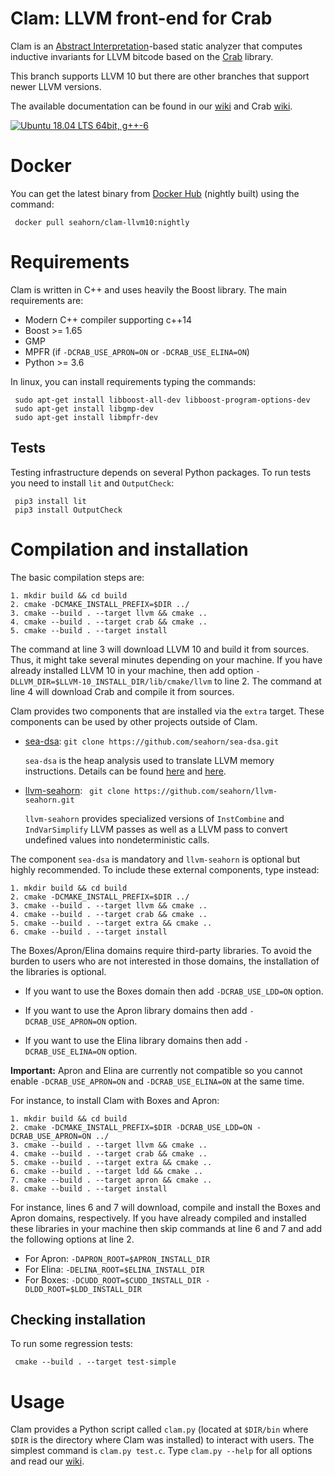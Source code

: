 # Clam: LLVM front-end for Crab #

Clam is an [Abstract Interpretation](https://en.wikipedia.org/wiki/Abstract_interpretation)-based static analyzer that computes inductive invariants for
LLVM bitcode based on
the [Crab](https://github.com/seahorn/crab) library. 

This branch supports LLVM 10 but there are other branches that support newer LLVM versions.

The available documentation can be found in
our [wiki](https://github.com/seahorn/clam/wiki/Home) and Crab [wiki](https://github.com/seahorn/crab/wiki).

<a href="https://github.com/seahorn/crab-llvm/actions"><img src="https://github.com/seahorn/crab-llvm/workflows/CI/badge.svg" title="Ubuntu 18.04 LTS 64bit, g++-6"/></a>

# Docker #

You can get the latest binary
from [Docker Hub](https://hub.docker.com/) (nightly built) using the
command:

     docker pull seahorn/clam-llvm10:nightly

# Requirements #

Clam is written in C++ and uses heavily the Boost library. The
main requirements are:

- Modern C++ compiler supporting c++14 
- Boost >= 1.65
- GMP 
- MPFR (if `-DCRAB_USE_APRON=ON` or `-DCRAB_USE_ELINA=ON`)
- Python >= 3.6

In linux, you can install requirements typing the commands:

     sudo apt-get install libboost-all-dev libboost-program-options-dev
     sudo apt-get install libgmp-dev
     sudo apt-get install libmpfr-dev	


## Tests ##

Testing infrastructure depends on several Python packages. 
To run tests you need to install `lit` and `OutputCheck`:

     pip3 install lit
     pip3 install OutputCheck

# Compilation and installation # 

The basic compilation steps are:

    1. mkdir build && cd build
    2. cmake -DCMAKE_INSTALL_PREFIX=$DIR ../
    3. cmake --build . --target llvm && cmake ..  
    4. cmake --build . --target crab && cmake ..   
    5. cmake --build . --target install 

The command at line 3 will download LLVM 10 and build it from sources. Thus, it might take several minutes depending on your machine.
If you have already installed LLVM 10 in your machine, then add option `-DLLVM_DIR=$LLVM-10_INSTALL_DIR/lib/cmake/llvm` to line 2. 
The command at line 4 will download Crab and compile it from sources. 

Clam provides two components that are installed via the `extra`
target. These components can be used by other projects outside of
Clam. 
  
* [sea-dsa](https://github.com/seahorn/sea-dsa): ```git clone https://github.com/seahorn/sea-dsa.git```

  `sea-dsa` is the heap analysis used to translate LLVM memory
  instructions. Details can be
  found [here](https://jorgenavas.github.io/papers/sea-dsa-SAS17.pdf)
  and [here](https://jorgenavas.github.io/papers/tea-dsa-fmcad19.pdf).
  
* [llvm-seahorn](https://github.com/seahorn/llvm-seahorn): ``` git clone https://github.com/seahorn/llvm-seahorn.git```

   `llvm-seahorn` provides specialized versions of `InstCombine` and
   `IndVarSimplify` LLVM passes as well as a LLVM pass to convert undefined values into nondeterministic calls.

The component `sea-dsa` is mandatory and `llvm-seahorn` is optional but highly
recommended. To include these external components, type instead:

    1. mkdir build && cd build
    2. cmake -DCMAKE_INSTALL_PREFIX=$DIR ../
    3. cmake --build . --target llvm && cmake .. 
    4. cmake --build . --target crab && cmake .. 
    5. cmake --build . --target extra && cmake ..                  
    6. cmake --build . --target install 

The Boxes/Apron/Elina domains require third-party libraries. To avoid
the burden to users who are not interested in those domains, the
installation of the libraries is optional.

- If you want to use the Boxes domain then add `-DCRAB_USE_LDD=ON` option.

- If you want to use the Apron library domains then add
  `-DCRAB_USE_APRON=ON` option.

- If you want to use the Elina library domains then add
  `-DCRAB_USE_ELINA=ON` option.

**Important:** Apron and Elina are currently not compatible so you
cannot enable `-DCRAB_USE_APRON=ON` and `-DCRAB_USE_ELINA=ON` at the same time. 

For instance, to install Clam with Boxes and Apron:

    1. mkdir build && cd build
    2. cmake -DCMAKE_INSTALL_PREFIX=$DIR -DCRAB_USE_LDD=ON -DCRAB_USE_APRON=ON ../
    3. cmake --build . --target llvm && cmake ..  
    4. cmake --build . --target crab && cmake ..
    5. cmake --build . --target extra && cmake ..                
    6. cmake --build . --target ldd && cmake ..
    7. cmake --build . --target apron && cmake ..             
    8. cmake --build . --target install 

For instance, lines 6 and 7 will download, compile and install the Boxes and Apron domains, respectively.
If you have already compiled and installed these libraries in your machine then skip commands at line 6 and 7 and add the following options at line 2.

- For Apron: `-DAPRON_ROOT=$APRON_INSTALL_DIR`
- For Elina: `-DELINA_ROOT=$ELINA_INSTALL_DIR`
- For Boxes: `-DCUDD_ROOT=$CUDD_INSTALL_DIR -DLDD_ROOT=$LDD_INSTALL_DIR`

## Checking installation ## 

To run some regression tests:

     cmake --build . --target test-simple

# Usage #

Clam provides a Python script called `clam.py` (located at `$DIR/bin` where `$DIR` is the directory where Clam was installed) to interact with
users. The simplest command is `clam.py test.c`. Type `clam.py --help`
for all options and read
our [wiki](https://github.com/seahorn/clam/wiki/ClamUsage).


  
  
